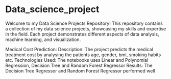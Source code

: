 # Data_science_project

 Welcome to my Data Science Projects Repository! This repository contains a collection of my data science projects, showcasing my skills and expertise in the field. Each project demonstrates different aspects of data analysis, machine learning, and visualization.
 
Medical Cost Prediction:
Description: The project predicts the medical treatment cost by analysing the patients age, gender, bmi, smoking habits etc.
Technologies Used: The notebooks uses Linear and Polynomial Regression, Decision Tree and Random Forest Regressor
Results: The Decision Tree Regressor and Random Forest Regressor performed well
